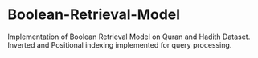 # Boolean-Retrieval-Model
Implementation of Boolean Retrieval Model on Quran and Hadith Dataset. Inverted and Positional indexing implemented for query processing.

